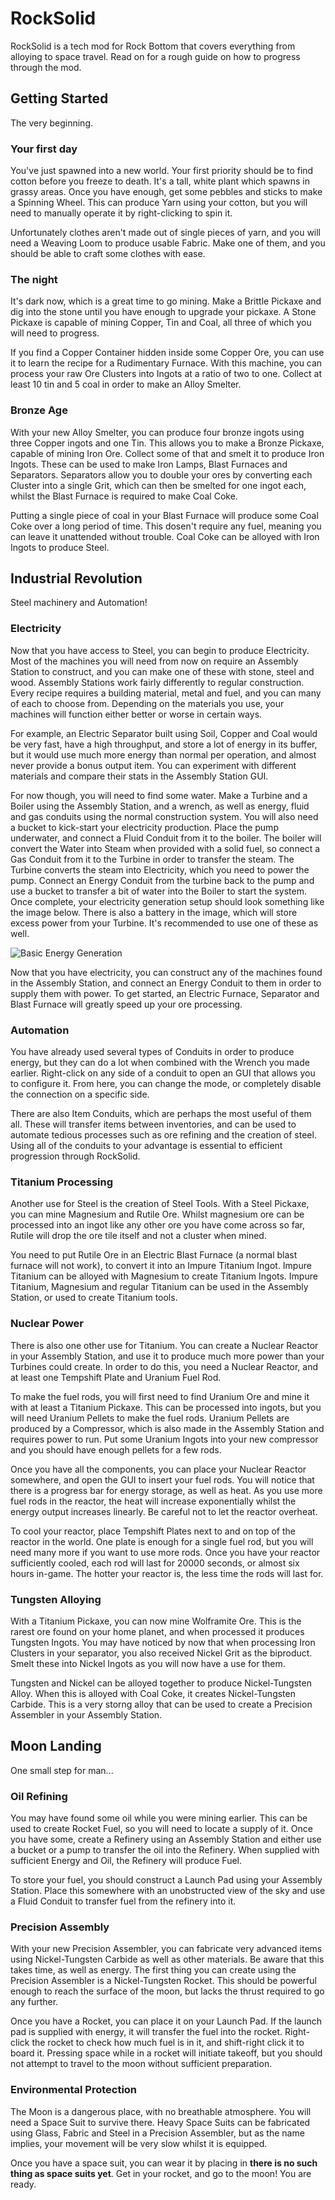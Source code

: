 # RockSolid
RockSolid is a tech mod for Rock Bottom that covers everything from alloying to space travel. Read on for a rough guide on how to progress through the mod.

## Getting Started
The very beginning.

### Your first day
You've just spawned into a new world. Your first priority should be to find cotton before you freeze to death. It's a tall, white plant which spawns in grassy areas. Once you have enough, get some pebbles and sticks to make a Spinning Wheel. This can produce Yarn using your cotton, but you will need to manually operate it by right-clicking to spin it.

Unfortunately clothes aren't made out of single pieces of yarn, and you will need a Weaving Loom to produce usable Fabric. Make one of them, and you should be able to craft some clothes with ease.

### The night
It's dark now, which is a great time to go mining. Make a Brittle Pickaxe and dig into the stone until you have enough to upgrade your pickaxe. A Stone Pickaxe is capable of mining Copper, Tin and Coal, all three of which you will need to progress.

If you find a Copper Container hidden inside some Copper Ore, you can use it to learn the recipe for a Rudimentary Furnace. With this machine, you can process your raw Ore Clusters into Ingots at a ratio of two to one. Collect at least 10 tin and 5 coal in order to make an Alloy Smelter.

### Bronze Age
With your new Alloy Smelter, you can produce four bronze ingots using three Copper ingots and one Tin. This allows you to make a Bronze Pickaxe, capable of mining Iron Ore. Collect some of that and smelt it to produce Iron Ingots. These can be used to make Iron Lamps, Blast Furnaces and Separators. Separators allow you to double your ores by converting each Cluster into a single Grit, which can then be smelted for one ingot each, whilst the Blast Furnace is required to make Coal Coke.

Putting a single piece of coal in your Blast Furnace will produce some Coal Coke over a long period of time. This dosen't require any fuel, meaning you can leave it unattended without trouble. Coal Coke can be alloyed with Iron Ingots to produce Steel.

## Industrial Revolution
Steel machinery and Automation!

### Electricity
Now that you have access to Steel, you can begin to produce Electricity. Most of the machines you will need from now on require an Assembly Station to construct, and you can make one of these with stone, steel and wood. Assembly Stations work fairly differently to regular construction. Every recipe requires a building material, metal and fuel, and you can many of each to choose from. Depending on the materials you use, your machines will function either better or worse in certain ways.

For example, an Electric Separator built using Soil, Copper and Coal would be very fast, have a high throughput, and store a lot of energy in its buffer, but it would use much more energy than normal per operation, and almost never provide a bonus output item. You can experiment with different materials and compare their stats in the Assembly Station GUI.

For now though, you will need to find some water. Make a Turbine and a Boiler using the Assembly Station, and a wrench, as well as energy, fluid and gas conduits using the normal construction system. You will also need a bucket to kick-start your electricity production. Place the pump underwater, and connect a Fluid Conduit from it to the boiler. The boiler will convert the Water into Steam when provided with a solid fuel, so connect a Gas Conduit from it to the Turbine in order to transfer the steam. The Turbine converts the steam into Electricity, which you need to power the pump. Connect an Energy Conduit from the turbine back to the pump and use a bucket to transfer a bit of water into the Boiler to start the system. Once complete, your electricity generation setup should look something like the image below. There is also a battery in the image, which will store excess power from your Turbine. It's recommended to use one of these as well.

![Basic Energy Generation](https://i.imgur.com/kPLnsUD.png)

Now that you have electricity, you can construct any of the machines found in the Assembly Station, and connect an Energy Conduit to them in order to supply them with power. To get started, an Electric Furnace, Separator and Blast Furnace will greatly speed up your ore processing.

### Automation
You have already used several types of Conduits in order to produce energy, but they can do a lot when combined with the Wrench you made earlier. Right-click on any side of a conduit to open an GUI that allows you to configure it. From here, you can change the mode, or completely disable the connection on a specific side. 

There are also Item Conduits, which are perhaps the most useful of them all. These will transfer items between inventories, and can be used to automate tedious processes such as ore refining and the creation of steel. Using all of the conduits to your advantage is essential to efficient progression through RockSolid.

### Titanium Processing
Another use for Steel is the creation of Steel Tools. With a Steel Pickaxe, you can mine Magnesium and Rutile Ore. Whilst magnesium ore can be processed into an ingot like any other ore you have come across so far,  Rutile will drop the ore tile itself and not a cluster when mined. 

You need to put Rutile Ore in an Electric Blast Furnace (a normal blast furnace will not work), to convert it into an Impure Titanium Ingot. Impure Titanium can be alloyed with Magnesium to create Titanium Ingots. Impure Titanium, Magnesium and regular Titanium can be used in the Assembly Station, or used to create Titanium tools.

### Nuclear Power
There is also one other use for Titanium. You can create a Nuclear Reactor in your Assembly Station, and use it to produce much more power than your Turbines could create. In order to do this, you need a Nuclear Reactor, and at least one Tempshift Plate and Uranium Fuel Rod.

To make the fuel rods, you will first need to find Uranium Ore and mine it with at least a Titanium Pickaxe. This can be processed into ingots, but you will need Uranium Pellets to make the fuel rods. Uranium Pellets are produced by a Compressor, which is also made in the Assembly Station and requires power to run. Put some Uranium Ingots into your new compressor and you should have enough pellets for a few rods.

Once you have all the components, you can place your Nuclear Reactor somewhere, and open the GUI to insert your fuel rods. You will notice that there is a progress bar for energy storage, as well as heat. As you use more fuel rods in the reactor, the heat will increase exponentially whilst the energy output increases linearly. Be careful not to let the reactor overheat.

To cool your reactor, place Tempshift Plates next to and on top of the reactor in the world. One plate is enough for a single fuel rod, but you will need many more if you want to use more rods. Once you have your reactor sufficiently cooled, each rod will last for 20000 seconds, or almost six hours in-game. The hotter your reactor is, the less time the rods will last for.

### Tungsten Alloying
With a Titanium Pickaxe, you can now mine Wolframite Ore. This is the rarest ore found on your home planet, and when processed it produces Tungsten Ingots. You may have noticed by now that when processing Iron Clusters in your separator, you also received Nickel Grit as the biproduct. Smelt these into Nickel Ingots as you will now have a use for them.

Tungsten and Nickel can be alloyed together to produce Nickel-Tungsten Alloy. When this is alloyed with Coal Coke, it creates Nickel-Tungsten Carbide. This is a very storng alloy that can be used to create a Precision Assembler in your Assembly Station.

## Moon Landing
One small step for man...

### Oil Refining
You may have found some oil while you were mining earlier. This can be used to create Rocket Fuel, so you will need to locate a supply of it. Once you have some, create a Refinery using an Assembly Station and either use a bucket or a pump to transfer the oil into the Refinery. When supplied with sufficient Energy and Oil, the Refinery will produce Fuel.

To store your fuel, you should construct a Launch Pad using your Assembly Station. Place this somewhere with an unobstructed view of the sky and use a Fluid Conduit to transfer fuel from the refinery into it.

### Precision Assembly
With your new Precision Assembler, you can fabricate very advanced items using Nickel-Tungsten Carbide as well as other materials. Be aware that this takes time, as well as energy. The first thing you can create using the Precision Assembler is a Nickel-Tungsten Rocket. This should be powerful enough to reach the surface of the moon, but lacks the thrust required to go any further. 

Once you have a Rocket, you can place it on your Launch Pad. If the launch pad is supplied with energy, it will transfer the fuel into the rocket. Right-click the rocket to check how much fuel is in it, and shift-right click it to board it. Pressing space while in a rocket will initiate takeoff, but you should not attempt to travel to the moon without sufficient preparation.

### Environmental Protection
The Moon is a dangerous place, with no breathable atmosphere. You will need a Space Suit to survive there. Heavy Space Suits can be fabricated using Glass, Fabric and Steel in a Precision Assembler, but as the name implies, your movement will be very slow whilst it is equipped.

Once you have a space suit, you can wear it by placing in **there is no such thing as space suits yet**. Get in your rocket, and go to the moon! You are ready.